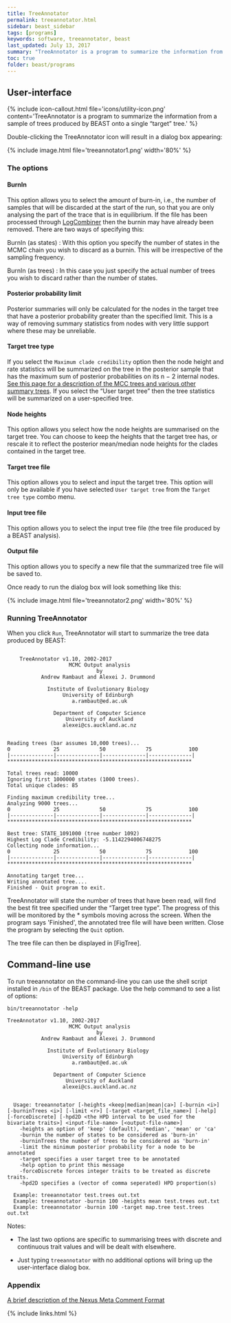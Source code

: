```yaml
---
title: TreeAnnotator
permalink: treeannotator.html
sidebar: beast_sidebar
tags: [programs]
keywords: software, treeannotator, beast
last_updated: July 13, 2017
summary: "TreeAnnotator is a program to summarize the information from a sample of trees produced by BEAST onto a single “target” tree. The summary information includes the posterior probabilities of the nodes in the target tree, the posterior estimates and HPD limits of the node heights and (in the case of a relaxed molecular clock model) the rates."
toc: true
folder: beast/programs
---
```


## User-interface

{% include icon-callout.html file='icons/utility-icon.png' content='TreeAnnotator is a program to summarize the information from a sample of trees produced by BEAST onto a single “target” tree.' %}

Double-clicking the TreeAnnotator icon will result in a dialog box appearing:

{% include image.html file='treeannotator1.png' width='80%' %}

### The options

#### BurnIn

This option allows you to select the amount of burn-in, i.e., the number of samples that will be discarded at the start of the run, so that you are only analysing the part of the trace that is in equilibrium. If the file has been processed through [LogCombiner](logcombiner) then the burnin may have already been removed. There are two ways of specifying this:

BurnIn (as states)
: With this option you specify the number of states in the MCMC chain you wish to discard as a burnin. This will be irrespective of the sampling frequency.

BurnIn (as trees)
: In this case you just specify the actual number of trees you wish to discard rather than the number of states.

#### Posterior probability limit

Posterior summaries will only be calculated for the nodes in the target tree that have a posterior probability greater than the specified limit. This is a way of removing summary statistics from nodes with very little support where these may be unreliable.

#### Target tree type

If you select the `Maximum clade credibility` option then the node height and rate statistics will be summarized on the tree in the posterior sample that has the maximum sum of posterior probabilities on its n − 2 internal nodes.
[See this page for a description of the MCC trees and various other summary trees](summarizing_trees).
If you select the “User target tree” then the tree statistics will be summarized on a user-specified tree. 

#### Node heights

This option allows you select how the node heights are summarised on the target tree. 
You can choose to keep the heights that the target tree has, or rescale it to reflect the posterior mean/median node heights for the clades contained in the target tree.

#### Target tree file

This option allows you to select and input the target tree. 
This option will only be available if you have selected `User target tree` from the `Target tree type` combo menu.

#### Input tree file

This option allows you to select the input tree file (the tree file produced by a BEAST analysis).

#### Output file

This option allows you to specify a new file that the summarized tree file will be saved to.

Once ready to run the dialog box will look something like this:

{% include image.html file='treeannotator2.png' width='80%' %}

### Running TreeAnnotator

When you click `Run`, TreeAnnotator will start to summarize the tree data produced by BEAST:

```

    TreeAnnotator v1.10, 2002-2017
                    MCMC Output analysis
                             by
           Andrew Rambaut and Alexei J. Drummond

             Institute of Evolutionary Biology
                  University of Edinburgh
                     a.rambaut@ed.ac.uk

               Department of Computer Science
                   University of Auckland
                  alexei@cs.auckland.ac.nz


Reading trees (bar assumes 10,000 trees)...
0              25             50             75            100
|--------------|--------------|--------------|--------------|
************************************************************

Total trees read: 10000
Ignoring first 1000000 states (1000 trees).
Total unique clades: 85

Finding maximum credibility tree...
Analyzing 9000 trees...
0              25             50             75            100
|--------------|--------------|--------------|--------------|
************************************************************

Best tree: STATE_1091000 (tree number 1092)
Highest Log Clade Credibility: -5.1142294006748275
Collecting node information...
0              25             50             75            100
|--------------|--------------|--------------|--------------|
************************************************************

Annotating target tree...
Writing annotated tree....
Finished - Quit program to exit.
```

TreeAnnotator will state the number of trees that have been read, will find the best fit tree specified under the “Target tree type”.
The progress of this will be monitored by the * symbols moving across the screen.
When the program says 'Finished', the annotated tree file will have been written. Close the program by selecting the `Quit` option.

The tree file can then be displayed in [FigTree].

## Command-line use

To run treeannotator on the command-line you can use the shell script installed in `/bin` of the BEAST package. Use the help command to see a list of options:

```bin/treeannotator -help```


```
TreeAnnotator v1.10, 2002-2017
                    MCMC Output analysis
                             by
           Andrew Rambaut and Alexei J. Drummond

             Institute of Evolutionary Biology
                  University of Edinburgh
                     a.rambaut@ed.ac.uk

               Department of Computer Science
                   University of Auckland
                  alexei@cs.auckland.ac.nz


  Usage: treeannotator [-heights <keep|median|mean|ca>] [-burnin <i>] [-burninTrees <i>] [-limit <r>] [-target <target_file_name>] [-help] [-forceDiscrete] [-hpd2D <the HPD interval to be used for the bivariate traits>] <input-file-name> [<output-file-name>]
    -heights an option of 'keep' (default), 'median', 'mean' or 'ca'
    -burnin the number of states to be considered as 'burn-in'
    -burninTrees the number of trees to be considered as 'burn-in'
    -limit the minimum posterior probability for a node to be annotated
    -target specifies a user target tree to be annotated
    -help option to print this message
    -forceDiscrete forces integer traits to be treated as discrete traits.
    -hpd2D specifies a (vector of comma seperated) HPD proportion(s)

  Example: treeannotator test.trees out.txt
  Example: treeannotator -burnin 100 -heights mean test.trees out.txt
  Example: treeannotator -burnin 100 -target map.tree test.trees out.txt

```

Notes:

- The last two options are specific to summarising trees with discrete and continuous trait values and will be dealt with elsewhere.

- Just typing `treeannotator` with no additional options will bring up the user-interface dialog box.

### Appendix

[A brief description of the Nexus Meta Comment Format](nexus_metacomments)

{% include links.html %}